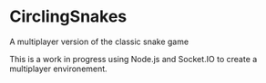# CirclingSnakes
A multiplayer version of the classic snake game

This is a work in progress using Node.js and Socket.IO to create a multiplayer environement.
